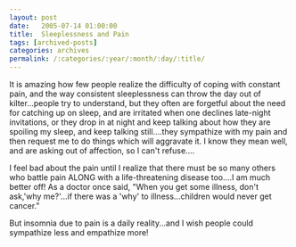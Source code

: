 ```yaml
---
layout: post
date:	2005-07-14 01:00:00
title:  Sleeplessness and Pain
tags: [archived-posts]
categories: archives
permalink: /:categories/:year/:month/:day/:title/
---
```

It is amazing how few people realize the difficulty of coping with constant pain, and the way consistent sleeplessness can throw the day out of kilter...people try to understand, but they often are forgetful about the need for catching up on sleep, and are irritated when one declines late-night invitations, or they drop in at night and keep talking about how they are spoiling my sleep, and keep talking still....they sympathize with my pain and then request me to do things which will aggravate it. I know they mean well, and are asking out of affection, so I can't refuse....

I feel bad about the pain until I realize that there must be so many others who battle pain ALONG with a life-threatening disease too....I am much better off! As a doctor once said, "When you get some illness, don't ask,'why me?'...if there was a 'why' to illness...children would never get cancer."

But insomnia due to pain is a daily reality...and I wish people could sympathize less and empathize more!
